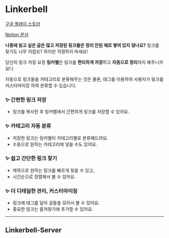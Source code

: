 # Linkerbell

[구글 플레이 스토어](https://bit.ly/31kMFrO)


[Notion 문서](https://bit.ly/332wtxS)

**나중에 읽고 싶은 글은 많고 저장된 링크들은 정리 안된 채로 쌓여 있지 않나요?**
링크를 찾기도 너무 어렵죠? 하지만 걱정하지 마세요!

당신의 링크 저장 요정 **링커벨**은 링크를 **편리하게 저장**하고 **자동으로 정리**까지 해주니까요!:)
 
자동으로 링크들을 카테고리로 분류해주는 것은 물론, 태그를 이용하여 사용자가 링크를 커스터마이징 하여 분류할 수 있습니다.

### ✨ 간편한 링크 저장
- 링크를 복사한 후 링커벨에서 간편하게 링크를 저장할 수 있어요.

### ✨ 카테고리 자동 분류
- 저장한 링크는 링커벨이 카테고리별로 분류해드려요.
- 수동으로 원하는 카테고리에 넣을 수도 있어요.

### ✨ 쉽고 간단한 링크 찾기
- 제목으로 원하는 링크를 빠르게 찾을 수 있고,
- 시간순으로 정렬해서 볼 수 있어요.

### ✨ 더 디테일한 관리, 커스터마이징
- 링크에 태그를 달아 글들을 모아서 볼 수 있어요.
- 중요한 링크는 즐겨찾기에 추가할 수 있어요.

---
## Linkerbell-Server
